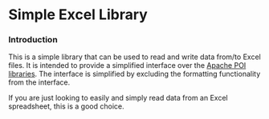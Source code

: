 # Simple Excel Library

### Introduction
This is a simple library that can be used to read and write data from/to Excel files.  It is intended to provide
a simplified interface over the [Apache POI libraries](https://poi.apache.org/).  The interface is simplified
by excluding the formatting functionality from the interface.

If you are just looking to easily and simply read data from an Excel spreadsheet, this is a good choice.
